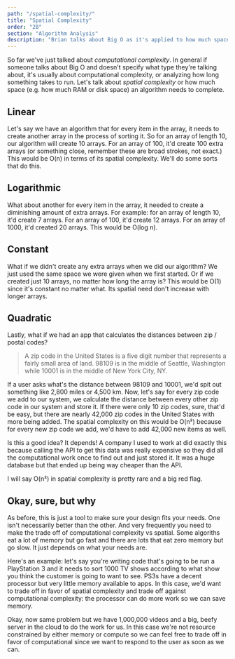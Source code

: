```yaml
---
path: "/spatial-complexity/"
title: "Spatial Complexity"
order: "2B"
section: "Algorithm Analysis"
description: "Brian talks about Big O as it's applied to how much space something needs"
---
```


So far we've just talked about _computational complexity_. In general if someone talks about Big O and doesn't specify what type they're talking about, it's usually about computational complexity, or analyzing how long something takes to run. Let's talk about _spatial complexity_ or how much space (e.g. how much RAM or disk space) an algorithm needs to complete.

## Linear

Let's say we have an algorithm that for every item in the array, it needs to create another array in the process of sorting it. So for an array of length 10, our algorithm will create 10 arrays. For an array of 100, it'd create 100 extra arrays (or something close, remember these are broad strokes, not exact.) This would be O(n) in terms of its spatial complexity. We'll do some sorts that do this.

## Logarithmic

What about another for every item in the array, it needed to create a diminishing amount of extra arrays. For example: for an array of length 10, it'd create 7 arrays. For an array of 100, it'd create 12 arrays. For an array of 1000, it'd created 20 arrays. This would be O(log n).

## Constant

What if we didn't create any extra arrays when we did our algorithm? We just used the same space we were given when we first started. Or if we created just 10 arrays, no matter how long the array is? This would be O(1) since it's constant no matter what. Its spatial need don't increase with longer arrays.

## Quadratic

Lastly, what if we had an app that calculates the distances between zip / postal codes?

> A zip code in the United States is a five digit number that represents a fairly small area of land. 98109 is in the middle of Seattle, Washington while 10001 is in the middle of New York City, NY.

If a user asks what's the distance between 98109 and 10001, we'd spit out something like 2,800 miles or 4,500 km. Now, let's say for every zip code we add to our system, we calculate the distance between every other zip code in our system and store it. If there were only 10 zip codes, sure, that'd be easy, but there are nearly 42,000 zip codes in the United States with more being added. The spatial complexity on this would be O(n²) because for every new zip code we add, we'd have to add 42,000 new items as well.

Is this a good idea? It depends! A company I used to work at did exactly this because calling the API to get this data was really expensive so they did all the computational work once to find out and just stored it. It was a huge database but that ended up being way cheaper than the API.

I will say O(n²) in spatial complexity is pretty rare and a big red flag.

## Okay, sure, but why

As before, this is just a tool to make sure your design fits your needs. One isn't necessarily better than the other. And very frequently you need to make the trade off of computational complexity vs spatial. Some algoriths eat a lot of memory but go fast and there are lots that eat zero memory but go slow. It just depends on what your needs are.

Here's an example: let's say you're writing code that's going to be run a PlayStation 3 and it needs to sort 1000 TV shows according to what show you think the customer is going to want to see. PS3s have a decent processor but very little memory available to apps. In this case, we'd want to trade off in favor of spatial complexity and trade off against computational complexity: the processor can do more work so we can save memory.

Okay, now same problem but we have 1,000,000 videos and a big, beefy server in the cloud to do the work for us. In this case we're not resource constrained by either memory or compute so we can feel free to trade off in favor of computational since we want to respond to the user as soon as we can.
